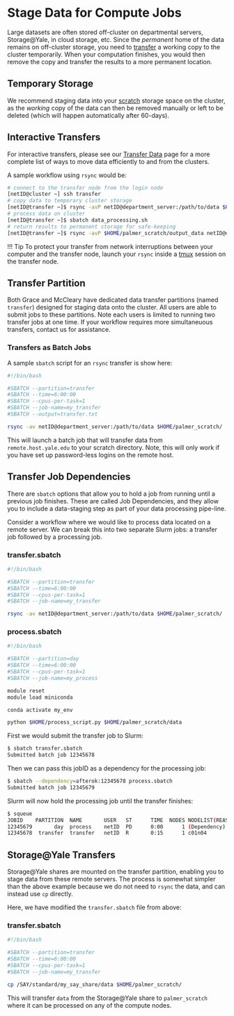 # Stage Data for Compute Jobs

Large datasets are often stored off-cluster on departmental servers, Storage@Yale, in cloud storage, etc.
Since the _permanent_ home of the data remains on off-cluster storage, you need to [transfer](/data/transfer/) a working copy to the cluster temporarily. When your computation finishes, you would then remove the copy and transfer the results to a more permanent location.

## Temporary Storage

We recommend staging data into your [scratch](/data/hpc-storage/#60-day-scratch) storage space on the cluster, as the _working_ copy of the data can then be removed manually or left to be deleted (which will happen automatically after 60-days). 

## Interactive Transfers
For interactive transfers, please see our [Transfer Data](/data/transfer/) page for a more complete list of ways to move data efficiently to and from the clusters.  

A sample workflow using `rsync` would be:

``` bash
# connect to the transfer node from the login node
[netID@cluster ~] ssh transfer
# copy data to temporary cluster storage
[netID@transfer ~]$ rsync -avP netID@department_server:/path/to/data $HOME/palmer_scratch/
# process data on cluster
[netID@transfer ~]$ sbatch data_processing.sh
# return results to permanent storage for safe-keeping
[netID@transfer ~]$ rsync -avP $HOME/palmer_scratch/output_data netID@department_server:/path/to/outputs/
```

!!! Tip 
    To protect your transfer from network interruptions between your computer and the transfer node, launch your `rsync` inside a [tmux](/clusters-at-yale/guides/tmux/) session on the transfer node.

## Transfer Partition
Both Grace and McCleary have dedicated data transfer partitions (named `transfer`) designed for staging data onto the cluster.
All users are able to submit jobs to these partitions. Note each users is limited to running two transfer jobs at one time.
If your workflow requires more simultaneuous transfers, contact us for assistance.

### Transfers as Batch Jobs

A sample `sbatch` script for an `rsync` transfer is show here:

```sh
#!/bin/bash

#SBATCH --partition=transfer
#SBATCH --time=6:00:00
#SBATCH --cpus-per-task=1
#SBATCH --job-name=my_transfer
#SBATCH --output=transfer.txt

rsync -av netID@department_server:/path/to/data $HOME/palmer_scratch/

```
This will launch a batch job that will transfer data from `remote.host.yale.edu` to your scratch directory.
Note, this will only work if you have set up password-less logins on the remote host.

## Transfer Job Dependencies

There are `sbatch` options that allow you to hold a job from running until a previous job finishes.
These are called Job Dependencies, and they allow you to include a data-staging step as part of your data processing pipe-line.

Consider a workflow where we would like to process data located on a remote server.
We can break this into two separate Slurm jobs: a transfer job followed by a processing job.

### transfer.sbatch

```bash
#!/bin/bash

#SBATCH --partition=transfer
#SBATCH --time=6:00:00
#SBATCH --cpus-per-task=1
#SBATCH --job-name=my_transfer

rsync -av netID@department_server:/path/to/data $HOME/palmer_scratch/

```

### process.sbatch

```bash
#!/bin/bash

#SBATCH --partition=day
#SBATCH --time=6:00:00
#SBATCH --cpus-per-task=1
#SBATCH --job-name=my_process

module reset
module load miniconda

conda activate my_env

python $HOME/process_script.py $HOME/palmer_scratch/data

```

First we would submit the transfer job to Slurm:

```bash
$ sbatch transfer.sbatch
Submitted batch job 12345678
```

Then we can pass this jobID as a dependency for the processing job:

```bash
$ sbatch --dependency=afterok:12345678 process.sbatch
Submitted batch job 12345679
```
Slurm will now hold the processing job until the transfer finishes:

```bash
$ squeue
JOBID    PARTITION  NAME       USER   ST      TIME  NODES NODELIST(REASON)
12345679       day  process    netID  PD      0:00      1 (Dependency)
12345678  transfer  transfer   netID  R       0:15      1 c01n04
```

## Storage@Yale Transfers

Storage@Yale shares are mounted on the transfer partition, enabling you to stage data from these remote servers.
The process is somewhat simpler than the above example because we do not need to `rsync` the data, and can instead use `cp` directly.

Here, we have modified the `transfer.sbatch` file from above:

### transfer.sbatch

```bash
#!/bin/bash

#SBATCH --partition=transfer
#SBATCH --time=6:00:00
#SBATCH --cpus-per-task=1
#SBATCH --job-name=my_transfer

cp /SAY/standard/my_say_share/data $HOME/palmer_scratch/

```

This will transfer `data` from the Storage@Yale share to `palmer_scratch` where it can be processed on any of the compute nodes.
